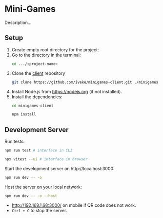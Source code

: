 # Mini-Games

Description...

## Setup

1. Create empty root directory for the project:
2. Go to the directory in the terminal:
    ```bash
    cd .../<project-name>
    ```
3. Clone the [client](https://github.com/iveke/minigames-client.git) repository
    ```bash
    git clone https://github.com/iveke/minigames-client.git ./minigames-client
    ```
4. Install Node.js from https://nodejs.org (if not installed).
5. Install the dependencies:
    ```bash
    cd minigames-client 
    ```
   ```bash
   npm install
    ```

[//]: # (6. Go to the root)

[//]: # (    ```bash)

[//]: # (    cd ..)

[//]: # (    ```)

[//]: # (7. Clone the [server]&#40;https://github.com/iveke/minigames-server.git&#41;)

[//]: # (   )

[//]: # (    ```bash)

[//]: # (    cd backend)

[//]: # (    ```)

[//]: # (    ```bash)

[//]: # (    git clone <link> .)

[//]: # (    ```)

[//]: # (8. Instal .NET SDK 8.0 from https://dotnet.microsoft.com/download/dotnet/8.0 &#40;if not installed&#41;.)

[//]: # (9. Install the dependencies:)

[//]: # (    ```bash)

[//]: # (    ...)

[//]: # (    ```)

## Development Server

Run tests:

```bash
npm run test # interface in CLI
```
```bash
npx vitest --ui # interface in browser
```
Start the development server on http://localhost:3000:

```bash
npm run dev -- -o
```

Host the server on your local network:

```bash
npm run dev -- -o --host
```

* http://192.168.1.68:3000/ on mobile if QR code does not work.
* `Ctrl + C` to stop the server.

[//]: # (## Production)

[//]: # ()

[//]: # (Build the application for production:)

[//]: # ()

[//]: # (```bash)

[//]: # (npm run build)

[//]: # (```)

[//]: # ()

[//]: # (Locally preview production build:)

[//]: # ()

[//]: # (```bash)

[//]: # (npm run preview)

[//]: # (```)

[//]: # ()

[//]: # (Check out the [deployment documentation]&#40;https://nuxt.com/docs/getting-started/deployment&#41; for more information.)
